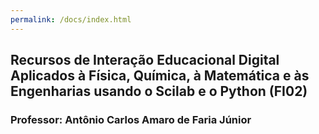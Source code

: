 ```yaml
---
permalink: /docs/index.html
---
```


## Recursos de Interação Educacional Digital Aplicados à Física, Química, à Matemática e às Engenharias usando o Scilab e o Python (FI02)
### Professor: Antônio Carlos Amaro de Faria Júnior
